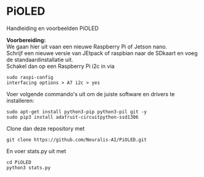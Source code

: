 # PiOLED
Handleiding en voorbeelden PiOLED

**Voorbereiding:**  
We gaan hier uit vaan een nieuwe Raspberry Pi of Jetson nano.  
Schrijf een nieuwe versie van JEtpack of raspbian naar de SDkaart en voeg de standaardinstallatie uit.  
Schakel dan op een Raspberry Pi i2c in via  
```
sudo raspi-config
interfacing options > A7 i2c > yes
```

Voer volgende commando's uit om de juiste software en drivers te installeren:  
```
sudo apt-get install python3-pip python3-pil git -y
sudo pip3 install adafruit-circuitpython-ssd1306
```

Clone dan deze repository met  

```
git clone https://github.com/Neuralis-AI/PiOLED.git
```
En voer stats.py uit met  

```
cd PiOLED
python3 stats.py
```
